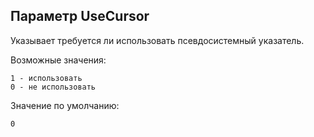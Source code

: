 ## Параметр UseCursor ##

Указывает требуется ли использовать псевдосистемный указатель.

Возможные значения:
```
1 - использовать
0 - не использовать
```

Значение по умолчанию:
```
0
```